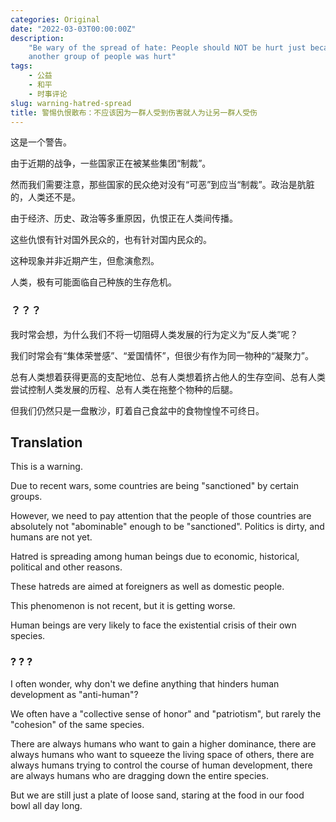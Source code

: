 ```yaml
---
categories: Original
date: "2022-03-03T00:00:00Z"
description:
    "Be wary of the spread of hate: People should NOT be hurt just because of
    another group of people was hurt"
tags:
    - 公益
    - 和平
    - 时事评论
slug: warning-hatred-spread
title: 警惕仇恨散布：不应该因为一群人受到伤害就人为让另一群人受伤
---
```


这是一个警告。

由于近期的战争，一些国家正在被某些集团“制裁”。

然而我们需要注意，那些国家的民众绝对没有“可恶”到应当“制裁”。政治是肮脏的，人类还不是。

由于经济、历史、政治等多重原因，仇恨正在人类间传播。

这些仇恨有针对国外民众的，也有针对国内民众的。

这种现象并非近期产生，但愈演愈烈。

人类，极有可能面临自己种族的生存危机。

### ？？？

我时常会想，为什么我们不将一切阻碍人类发展的行为定义为“反人类”呢？

我们时常会有“集体荣誉感”、“爱国情怀”，但很少有作为同一物种的“凝聚力”。

总有人类想着获得更高的支配地位、总有人类想着挤占他人的生存空间、总有人类尝试控制人类发展的历程、总有人类在拖整个物种的后腿。

但我们仍然只是一盘散沙，盯着自己食盆中的食物惶惶不可终日。

## Translation

This is a warning.

Due to recent wars, some countries are being "sanctioned" by certain groups.

However, we need to pay attention that the people of those countries are absolutely not "abominable" enough to be "sanctioned". Politics is dirty, and humans are not yet.

Hatred is spreading among human beings due to economic, historical, political and other reasons.

These hatreds are aimed at foreigners as well as domestic people.

This phenomenon is not recent, but it is getting worse.

Human beings are very likely to face the existential crisis of their own species.

### ? ? ?

I often wonder, why don't we define anything that hinders human development as "anti-human"?

We often have a "collective sense of honor" and "patriotism", but rarely the "cohesion" of the same species.

There are always humans who want to gain a higher dominance, there are always humans who want to squeeze the living space of others, there are always humans trying to control the course of human development, there are always humans who are dragging down the entire species.

But we are still just a plate of loose sand, staring at the food in our food bowl all day long.
